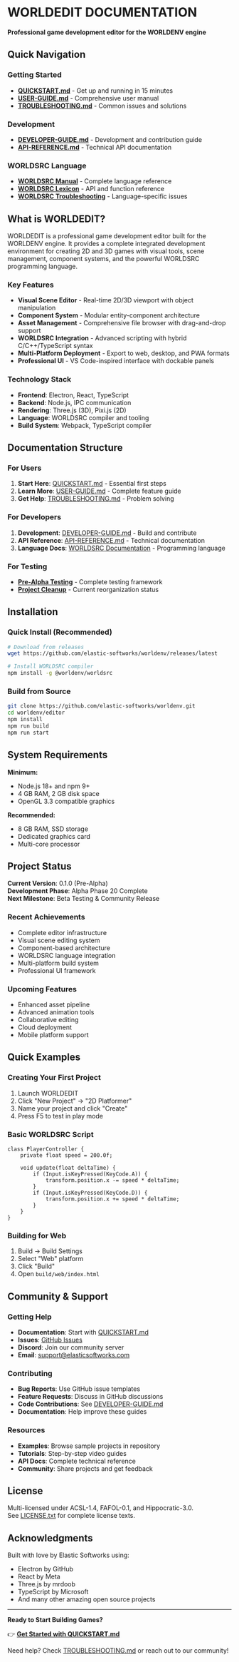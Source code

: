 # WORLDEDIT DOCUMENTATION

**Professional game development editor for the WORLDENV engine**

## Quick Navigation

### Getting Started
- **[QUICKSTART.md](QUICKSTART.md)** - Get up and running in 15 minutes
- **[USER-GUIDE.md](USER-GUIDE.md)** - Comprehensive user manual
- **[TROUBLESHOOTING.md](TROUBLESHOOTING.md)** - Common issues and solutions

### Development
- **[DEVELOPER-GUIDE.md](DEVELOPER-GUIDE.md)** - Development and contribution guide
- **[API-REFERENCE.md](API-REFERENCE.md)** - Technical API documentation

### WORLDSRC Language
- **[WORLDSRC Manual](../worldsrc/docs/worldsrc-manual.md)** - Complete language reference
- **[WORLDSRC Lexicon](../worldsrc/docs/worldsrc-lexicon.md)** - API and function reference
- **[WORLDSRC Troubleshooting](../worldsrc/docs/troubleshooting.md)** - Language-specific issues

## What is WORLDEDIT?

WORLDEDIT is a professional game development editor built for the WORLDENV engine. It provides a complete integrated development environment for creating 2D and 3D games with visual tools, scene management, component systems, and the powerful WORLDSRC programming language.

### Key Features

- **Visual Scene Editor** - Real-time 2D/3D viewport with object manipulation
- **Component System** - Modular entity-component architecture
- **Asset Management** - Comprehensive file browser with drag-and-drop support
- **WORLDSRC Integration** - Advanced scripting with hybrid C/C++/TypeScript syntax
- **Multi-Platform Deployment** - Export to web, desktop, and PWA formats
- **Professional UI** - VS Code-inspired interface with dockable panels

### Technology Stack

- **Frontend**: Electron, React, TypeScript
- **Backend**: Node.js, IPC communication
- **Rendering**: Three.js (3D), Pixi.js (2D)
- **Language**: WORLDSRC compiler and tooling
- **Build System**: Webpack, TypeScript compiler

## Documentation Structure

### For Users
1. **Start Here**: [QUICKSTART.md](QUICKSTART.md) - Essential first steps
2. **Learn More**: [USER-GUIDE.md](USER-GUIDE.md) - Complete feature guide
3. **Get Help**: [TROUBLESHOOTING.md](TROUBLESHOOTING.md) - Problem solving

### For Developers
1. **Development**: [DEVELOPER-GUIDE.md](DEVELOPER-GUIDE.md) - Build and contribute
2. **API Reference**: [API-REFERENCE.md](API-REFERENCE.md) - Technical documentation
3. **Language Docs**: [WORLDSRC Documentation](../worldsrc/docs/) - Programming language

### For Testing
- **[Pre-Alpha Testing](todo/pre-alpha-testing-checklist.md)** - Complete testing framework
- **[Project Cleanup](todo/project-clean-todo.txt)** - Current reorganization status

## Installation

### Quick Install (Recommended)
```bash
# Download from releases
wget https://github.com/elastic-softworks/worldenv/releases/latest

# Install WORLDSRC compiler
npm install -g @worldenv/worldsrc
```

### Build from Source
```bash
git clone https://github.com/elastic-softworks/worldenv.git
cd worldenv/editor
npm install
npm run build
npm run start
```

## System Requirements

**Minimum:**
- Node.js 18+ and npm 9+
- 4 GB RAM, 2 GB disk space
- OpenGL 3.3 compatible graphics

**Recommended:**
- 8 GB RAM, SSD storage
- Dedicated graphics card
- Multi-core processor

## Project Status

**Current Version**: 0.1.0 (Pre-Alpha)  
**Development Phase**: Alpha Phase 20 Complete  
**Next Milestone**: Beta Testing & Community Release

### Recent Achievements
- Complete editor infrastructure
- Visual scene editing system
- Component-based architecture
- WORLDSRC language integration
- Multi-platform build system
- Professional UI framework

### Upcoming Features
- Enhanced asset pipeline
- Advanced animation tools
- Collaborative editing
- Cloud deployment
- Mobile platform support

## Quick Examples

### Creating Your First Project
1. Launch WORLDEDIT
2. Click "New Project" → "2D Platformer"
3. Name your project and click "Create"
4. Press F5 to test in play mode

### Basic WORLDSRC Script
```worldsrc
class PlayerController {
    private float speed = 200.0f;
    
    void update(float deltaTime) {
        if (Input.isKeyPressed(KeyCode.A)) {
            transform.position.x -= speed * deltaTime;
        }
        if (Input.isKeyPressed(KeyCode.D)) {
            transform.position.x += speed * deltaTime;
        }
    }
}
```

### Building for Web
1. Build → Build Settings
2. Select "Web" platform
3. Click "Build"
4. Open `build/web/index.html`

## Community & Support

### Getting Help
- **Documentation**: Start with [QUICKSTART.md](QUICKSTART.md)
- **Issues**: [GitHub Issues](https://github.com/elastic-softworks/worldenv/issues)
- **Discord**: Join our community server
- **Email**: support@elasticsoftworks.com

### Contributing
- **Bug Reports**: Use GitHub issue templates
- **Feature Requests**: Discuss in GitHub discussions
- **Code Contributions**: See [DEVELOPER-GUIDE.md](DEVELOPER-GUIDE.md)
- **Documentation**: Help improve these guides

### Resources
- **Examples**: Browse sample projects in repository
- **Tutorials**: Step-by-step video guides
- **API Docs**: Complete technical reference
- **Community**: Share projects and get feedback

## License

Multi-licensed under ACSL-1.4, FAFOL-0.1, and Hippocratic-3.0.  
See [LICENSE.txt](../LICENSE.txt) for complete license texts.

## Acknowledgments

Built with love by Elastic Softworks using:
- Electron by GitHub
- React by Meta
- Three.js by mrdoob
- TypeScript by Microsoft
- And many other amazing open source projects

---

**Ready to Start Building Games?**

👉 **[Get Started with QUICKSTART.md](QUICKSTART.md)**

Need help? Check [TROUBLESHOOTING.md](TROUBLESHOOTING.md) or reach out to our community!